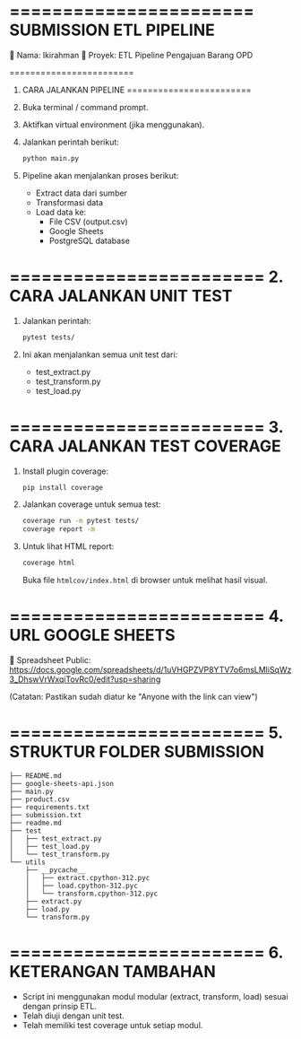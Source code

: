 =======================
SUBMISSION ETL PIPELINE
=======================

👤 Nama: Ikirahman
📂 Proyek: ETL Pipeline Pengajuan Barang OPD

========================
1. CARA JALANKAN PIPELINE
========================

1. Buka terminal / command prompt.
2. Aktifkan virtual environment (jika menggunakan).
3. Jalankan perintah berikut:
   
   ```bash
   python main.py
   ```

4. Pipeline akan menjalankan proses berikut:
   - Extract data dari sumber
   - Transformasi data
   - Load data ke:
     - File CSV (output.csv)
     - Google Sheets
     - PostgreSQL database

========================
2. CARA JALANKAN UNIT TEST
========================

1. Jalankan perintah:
   
   ```bash
   pytest tests/
   ```

2. Ini akan menjalankan semua unit test dari:
   - test_extract.py
   - test_transform.py
   - test_load.py

========================
3. CARA JALANKAN TEST COVERAGE
========================

1. Install plugin coverage:
   
   ```bash
   pip install coverage
   ```

2. Jalankan coverage untuk semua test:
   
   ```bash
   coverage run -m pytest tests/
   coverage report -m
   ```

3. Untuk lihat HTML report:
   
   ```bash
   coverage html
   ```

   Buka file `htmlcov/index.html` di browser untuk melihat hasil visual.

========================
4. URL GOOGLE SHEETS
========================

🔗 Spreadsheet Public:
https://docs.google.com/spreadsheets/d/1uVHGPZVP8YTV7o6msLMliSqWz3_DhswVrWxqiTovRc0/edit?usp=sharing

(Catatan: Pastikan sudah diatur ke "Anyone with the link can view")

========================
5. STRUKTUR FOLDER SUBMISSION
========================
```
├── README.md
├── google-sheets-api.json
├── main.py
├── product.csv
├── requirements.txt
├── submission.txt
├── readme.md
├── test
│   ├── test_extract.py
│   ├── test_load.py
│   └── test_transform.py
└── utils
    ├── __pycache__
    │   ├── extract.cpython-312.pyc
    │   ├── load.cpython-312.pyc
    │   └── transform.cpython-312.pyc
    ├── extract.py
    ├── load.py
    └── transform.py
```
========================
6. KETERANGAN TAMBAHAN
========================

- Script ini menggunakan modul modular (extract, transform, load) sesuai dengan prinsip ETL.
- Telah diuji dengan unit test.
- Telah memiliki test coverage untuk setiap modul.
